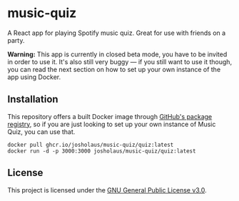 # music-quiz

A React app for playing Spotify music quiz. Great for use with friends on a party.

**Warning:** This app is currently in closed beta mode, you have to be invited in order to use it. It's also still very buggy — if you still want to use it though, you can read the next section on how to set up your own instance of the app using Docker.

## Installation

This repository offers a built Docker image through [GitHub's package registry](https://github.com/josholaus/music-quiz/packages/), so if you are just looking to set up your own instance of Music Quiz, you can use that.

```
docker pull ghcr.io/josholaus/music-quiz/quiz:latest
docker run -d -p 3000:3000 josholaus/music-quiz/quiz:latest
```

## License

This project is licensed under the [GNU General Public License v3.0](https://choosealicense.com/licenses/gpl-3.0/).
